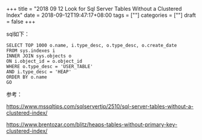 +++
title = "2018 09 12 Look for Sql Server Tables Without a Clustered Index"
date = 2018-09-12T19:47:17+08:00
tags = [""]
categories = [""]
draft = false
+++

sql如下：

    SELECT TOP 1000 o.name, i.type_desc, o.type_desc, o.create_date
    FROM sys.indexes i
    INNER JOIN sys.objects o
    ON i.object_id = o.object_id
    WHERE o.type_desc = 'USER_TABLE'
    AND i.type_desc = 'HEAP'
    ORDER BY o.name
    GO

参考：

https://www.mssqltips.com/sqlservertip/2510/sql-server-tables-without-a-clustered-index/

https://www.brentozar.com/blitz/heaps-tables-without-primary-key-clustered-index/